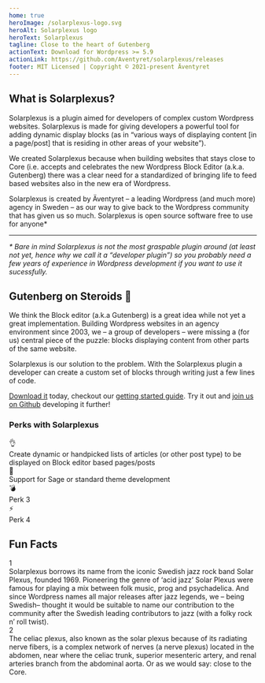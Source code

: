 ```yaml
---
home: true
heroImage: /solarplexus-logo.svg
heroAlt: Solarplexus logo
heroText: Solarplexus
tagline: Close to the heart of Gutenberg
actionText: Download for Wordpress >= 5.9
actionLink: https://github.com/Aventyret/solarplexus/releases
footer: MIT Licensed | Copyright © 2021-present Äventyret
---
```


<div class="grid">
  <div class="grid-col grid-col--6">

## What is Solarplexus?

Solarplexus is a plugin aimed for developers of complex custom Wordpress websites. Solarplexus is made for giving developers a powerful tool for adding dynamic display blocks (as in “various ways of displaying content [in a page/post] that is residing in other areas of your website”).

We created Solarplexus because when building websites that stays close to Core (i.e. accepts and celebrates the new Wordpress Block Editor (a.k.a. Gutenberg) there was a clear need for a standardized of bringing life to feed based websites also in the new era of Wordpress.

Solarplexus is created by Äventyret – a leading Wordpress (and much more) agency in Sweden – as our way to give back to the Wordpress community that has given us so much. Solarplexus is open source software free to use for anyone*

---

_* Bare in mind Solarplexus is not the most graspable plugin around (at least not yet, hence why we call it a “developer plugin”) so you probably need a few years of experience in Wordpress development if you want to use it sucessfully._

  </div>
  <div class="grid-col grid-col--6">

## Gutenberg on Steroids 💪

We think the Block editor (a.k.a Gutenberg) is a great idea while not yet a great implementation. Building Wordpress websites in an agency environment since 2003, we – a group of developers – were missing a (for us) central piece of the puzzle: blocks displaying content from other parts of the same website.

Solarplexus is our solution to the problem. With the Solarplexus plugin a developer can create a custom set of blocks through writing just a few lines of code.

[Download it](https://github.com/Aventyret/solarplexus/releases) today, checkout our [getting started guide](/guide/). Try it out and [join us on Github](https://github.com/Aventyret/solarplexus) developing it further!

<div class="facts">
  <h3>Perks with Solarplexus</h3>
  <div class="facts-item">
    <span>👌</span>
    <div>
      Create dynamic or handpicked lists of articles (or other post type) to be displayed on Block editor based pages/posts
    </div>
  </div>
  <div class="facts-item">
    <span>🎨</span>
    <div>
      Support for Sage or standard theme development
    </div>
  </div>
  <div class="facts-item">
    <span>💣</span>
    <div>
      Perk 3
    </div>
  </div>
  <div class="facts-item">
    <span>⚡</span>
    <div>
      Perk 4
    </div>
  </div>
</div>

  </div>
</div>

<div class="home-footer">
  <div class="home-footer-inner">
    <h2>Fun Facts</h2>
<div class="grid">
  <div class="grid-col grid-col--6">
    <div class="home-footer-fact">
      <span>1</span>
      <div>
        Solarplexus borrows its name from the iconic Swedish jazz rock band Solar Plexus, founded 1969. Pioneering the genre of ‘acid jazz’ Solar Plexus were famous for playing a mix between folk music, prog and psychadelica. And since Wordpress names all major releases after jazz legends, we – being Swedish– thought it would be suitable to name our contribution to the community after the Swedish leading contributors to jazz (with a folky rock n’ roll twist).
      </div>
    </div>
  </div>
  <div class="grid-col grid-col--6">
    <div class="home-footer-fact">
      <span>2</span>
      <div>
        The celiac plexus, also known as the solar plexus because of its radiating nerve fibers, is a complex network of nerves (a nerve plexus) located in the abdomen, near where the celiac trunk, superior mesenteric artery, and renal arteries branch from the abdominal aorta. Or as we would say: close to the Core.
      </div>
    </div>
  </div>
</div>
  </div>
</div>

